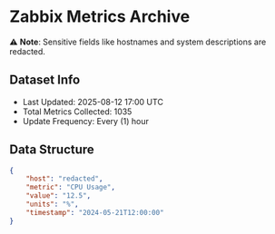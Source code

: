 # Zabbix Metrics Archive

⚠️ **Note**: Sensitive fields like hostnames and system descriptions are redacted.

## Dataset Info
- Last Updated: 2025-08-12 17:00 UTC
- Total Metrics Collected: 1035
- Update Frequency: Every (1) hour

## Data Structure
```json
{
    "host": "redacted",
    "metric": "CPU Usage",
    "value": "12.5",
    "units": "%",
    "timestamp": "2024-05-21T12:00:00"
}
```
